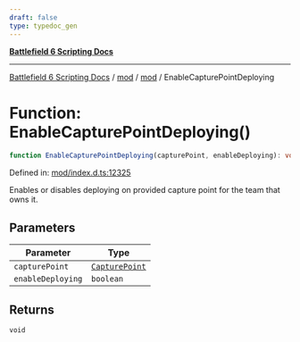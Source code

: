 ```yaml
---
draft: false
type: typedoc_gen
---
```


[**Battlefield 6 Scripting Docs**](../../../_index.md)

***

[Battlefield 6 Scripting Docs](../../../_index.md) / [mod](../../_index.md) / [mod](../_index.md) / EnableCapturePointDeploying

# Function: EnableCapturePointDeploying()

```ts
function EnableCapturePointDeploying(capturePoint, enableDeploying): void;
```

Defined in: [mod/index.d.ts:12325](https://github.com/battlefield-portal-community/portal-docs/blob/6d87e21c5922a3efb03c634dbe98e5fe6e797672/generators/santiago/mod/index.d.ts#L12325)

Enables or disables deploying on provided capture point for the team that owns it.

## Parameters

| Parameter | Type |
| ------ | ------ |
| `capturePoint` | [`CapturePoint`](../CapturePoint/_index.md) |
| `enableDeploying` | `boolean` |

## Returns

`void`
